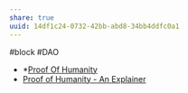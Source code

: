 ```yaml
---
share: true
uuid: 14df1c24-0732-42bb-abd8-34bb4ddfc0a1
---
```

#block  #DAO 
* *[Proof Of Humanity](https://www.proofofhumanity.id/)
* [Proof of Humanity - An Explainer](https://blog.kleros.io/proof-of-humanity-an-explainer/)
